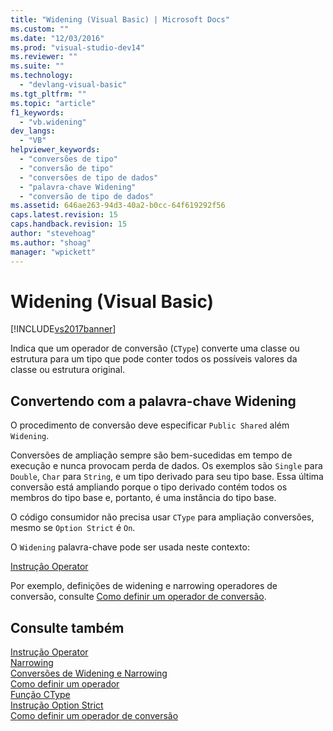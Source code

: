 ```yaml
---
title: "Widening (Visual Basic) | Microsoft Docs"
ms.custom: ""
ms.date: "12/03/2016"
ms.prod: "visual-studio-dev14"
ms.reviewer: ""
ms.suite: ""
ms.technology: 
  - "devlang-visual-basic"
ms.tgt_pltfrm: ""
ms.topic: "article"
f1_keywords: 
  - "vb.widening"
dev_langs: 
  - "VB"
helpviewer_keywords: 
  - "conversões de tipo"
  - "conversão de tipo"
  - "conversões de tipo de dados"
  - "palavra-chave Widening"
  - "conversão de tipo de dados"
ms.assetid: 646ae263-94d3-40a2-b0cc-64f619292f56
caps.latest.revision: 15
caps.handback.revision: 15
author: "stevehoag"
ms.author: "shoag"
manager: "wpickett"
---
```

# Widening (Visual Basic)
[!INCLUDE[vs2017banner](../../../csharp/includes/vs2017banner.md)]

Indica que um operador de conversão \(`CType`\) converte uma classe ou estrutura para um tipo que pode conter todos os possíveis valores da classe ou estrutura original.  
  
## Convertendo com a palavra\-chave Widening  
 O procedimento de conversão deve especificar `Public Shared` além `Widening`.  
  
 Conversões de ampliação sempre são bem\-sucedidas em tempo de execução e nunca provocam perda de dados. Os exemplos são `Single` para `Double`, `Char` para `String`, e um tipo derivado para seu tipo base. Essa última conversão está ampliando porque o tipo derivado contém todos os membros do tipo base e, portanto, é uma instância do tipo base.  
  
 O código consumidor não precisa usar `CType` para ampliação conversões, mesmo se `Option Strict` é `On`.  
  
 O `Widening` palavra\-chave pode ser usada neste contexto:  
  
 [Instrução Operator](../../../visual-basic/language-reference/statements/operator-statement.md)  
  
 Por exemplo, definições de widening e narrowing operadores de conversão, consulte [Como definir um operador de conversão](../../../visual-basic/programming-guide/language-features/procedures/how-to-define-a-conversion-operator.md).  
  
## Consulte também  
 [Instrução Operator](../../../visual-basic/language-reference/statements/operator-statement.md)   
 [Narrowing](../../../visual-basic/language-reference/modifiers/narrowing.md)   
 [Conversões de Widening e Narrowing](../../../visual-basic/programming-guide/language-features/data-types/widening-and-narrowing-conversions.md)   
 [Como definir um operador](../Topic/How%20to:%20Define%20an%20Operator%20\(Visual%20Basic\).md)   
 [Função CType](../../../visual-basic/language-reference/functions/ctype-function.md)   
 [Instrução Option Strict](../../../visual-basic/language-reference/statements/option-strict-statement.md)   
 [Como definir um operador de conversão](../../../visual-basic/programming-guide/language-features/procedures/how-to-define-a-conversion-operator.md)